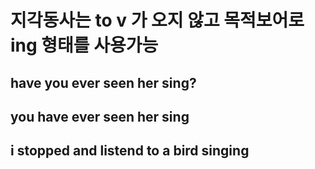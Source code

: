 # 지각동사는 to v 가 오지 않고 목적보어로 ing 형태를 사용가능
## have you ever seen her sing?
## you have ever seen her sing

## i stopped and listend to a bird singing
